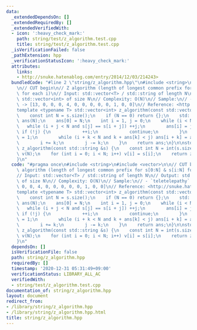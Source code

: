 ```yaml
---
data:
  _extendedDependsOn: []
  _extendedRequiredBy: []
  _extendedVerifiedWith:
  - icon: ':heavy_check_mark:'
    path: string/test/z_algorithm.test.cpp
    title: string/test/z_algorithm.test.cpp
  _isVerificationFailed: false
  _pathExtension: hpp
  _verificationStatusIcon: ':heavy_check_mark:'
  attributes:
    links:
    - http://snuke.hatenablog.com/entry/2014/12/03/214243>
  bundledCode: "#line 2 \"string/z_algorithm.hpp\"\n#include <string>\n#include <vector>\n\
    \n// CUT begin\n// Z algorithm (length of longest common prefix for s[0:N] & s[i:N]\
    \ for each i)\n// Input: std::vector<T> / std::string of length N\n// Output:\
    \ std::vector<int> of size N\n// Complexity: O(N)\n// Sample:\n// - `teletelepathy`\
    \ -> [13, 0, 0, 0, 4, 0, 0, 0, 0, 0, 1, 0, 0]\n// Reference: <http://snuke.hatenablog.com/entry/2014/12/03/214243>\n\
    template <typename T> std::vector<int> z_algorithm(const std::vector<T> &s) {\n\
    \    const int N = s.size();\n    if (N == 0) return {};\n    std::vector<int>\
    \ ans(N);\n    ans[0] = N;\n    int i = 1, j = 0;\n    while (i < N) {\n     \
    \   while (i + j < N and s[j] == s[i + j]) ++j;\n        ans[i] = j;\n       \
    \ if (!j) {\n            ++i;\n            continue;\n        }\n        int k\
    \ = 1;\n        while (i + k < N and k + ans[k] < j) ans[i + k] = ans[k], ++k;\n\
    \        i += k;\n        j -= k;\n    }\n    return ans;\n}\n\nstd::vector<int>\
    \ z_algorithm(const std::string &s) {\n    const int N = int(s.size());\n    std::vector<int>\
    \ v(N);\n    for (int i = 0; i < N; i++) v[i] = s[i];\n    return z_algorithm(v);\n\
    }\n"
  code: "#pragma once\n#include <string>\n#include <vector>\n\n// CUT begin\n// Z\
    \ algorithm (length of longest common prefix for s[0:N] & s[i:N] for each i)\n\
    // Input: std::vector<T> / std::string of length N\n// Output: std::vector<int>\
    \ of size N\n// Complexity: O(N)\n// Sample:\n// - `teletelepathy` -> [13, 0,\
    \ 0, 0, 4, 0, 0, 0, 0, 0, 1, 0, 0]\n// Reference: <http://snuke.hatenablog.com/entry/2014/12/03/214243>\n\
    template <typename T> std::vector<int> z_algorithm(const std::vector<T> &s) {\n\
    \    const int N = s.size();\n    if (N == 0) return {};\n    std::vector<int>\
    \ ans(N);\n    ans[0] = N;\n    int i = 1, j = 0;\n    while (i < N) {\n     \
    \   while (i + j < N and s[j] == s[i + j]) ++j;\n        ans[i] = j;\n       \
    \ if (!j) {\n            ++i;\n            continue;\n        }\n        int k\
    \ = 1;\n        while (i + k < N and k + ans[k] < j) ans[i + k] = ans[k], ++k;\n\
    \        i += k;\n        j -= k;\n    }\n    return ans;\n}\n\nstd::vector<int>\
    \ z_algorithm(const std::string &s) {\n    const int N = int(s.size());\n    std::vector<int>\
    \ v(N);\n    for (int i = 0; i < N; i++) v[i] = s[i];\n    return z_algorithm(v);\n\
    }\n"
  dependsOn: []
  isVerificationFile: false
  path: string/z_algorithm.hpp
  requiredBy: []
  timestamp: '2020-12-31 05:31:49+09:00'
  verificationStatus: LIBRARY_ALL_AC
  verifiedWith:
  - string/test/z_algorithm.test.cpp
documentation_of: string/z_algorithm.hpp
layout: document
redirect_from:
- /library/string/z_algorithm.hpp
- /library/string/z_algorithm.hpp.html
title: string/z_algorithm.hpp
---
```

